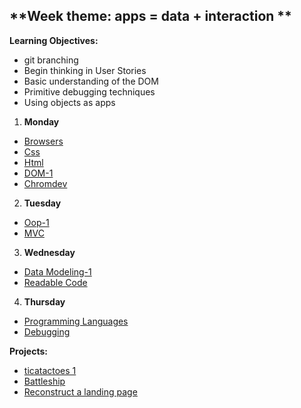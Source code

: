 ## **Week theme: apps = data + interaction  **

  
**Learning Objectives:**  
  * git branching  
  * Begin thinking in User Stories  
  * Basic understanding of the DOM 
  * Primitive debugging techniques  
  * Using objects as apps  
    

1. **Monday**  
  * [Browsers](https://github.com/jankeLearning/content-md/blob/master/dev-knowledge/02-browsers.md) 
  * [Css](https://github.com/jankeLearning/content-md/blob/master/frontend/02-css.md)  
  * [Html](https://github.com/jankeLearning/content-md/blob/master/frontend/02-html.md)  
  * [DOM-1](https://github.com/jankeLearning/content-md/blob/master/frontend/02-DOM-1.md)  
  * [Chromdev](https://github.com/jankeLearning/content-md/blob/master/tools/02-chromdev.md)  

2. **Tuesday**  
  * [Oop-1](https://github.com/jankeLearning/content-md/blob/master/app-design/02-oop-1.md)  
  * [MVC](https://github.com/jankeLearning/content-md/blob/master/app-design/02-MVC.md)

3. **Wednesday**  
  * [Data Modeling-1](https://github.com/jankeLearning/content-md/blob/master/app-design/02-data-modeling-1.md)  
  * [Readable Code](https://github.com/jankeLearning/content-md/blob/master/dev-knowledge/02-readable-code.md) 
    
4. **Thursday**  
  * [Programming Languages](https://github.com/jankeLearning/content-md/blob/master/dev-knowledge/02-programming-languages.md)  
  * [Debugging](https://github.com/jankeLearning/content-md/blob/master/js/02-debugging.md)  
  

**Projects:**
  * [ticatactoes 1](https://github.com/jankeLearning/projects/blob/master/tictactoes/1-tictactoes)  
  * [Battleship](https://github.com/jankeLearning/projects/blob/master02-battleship)
  * [Reconstruct a landing page](https://github.com/jankeLearning/projects/blob/master/02-be-google)  

